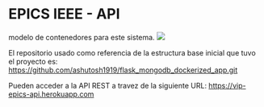 # EPICS IEEE - API
modelo de contenedores para este sistema.
<img src="https://user-images.githubusercontent.com/73978713/188348399-e118f10a-a2f0-4325-90fc-831626f541cf.png">

El repositorio usado como referencia de la estructura base inicial que tuvo el proyecto es: 
https://github.com/ashutosh1919/flask_mongodb_dockerized_app.git 

Pueden acceder a la API REST a travez de la siguiente URL:
https://vip-epics-api.herokuapp.com
